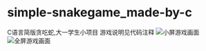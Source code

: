 # simple-snakegame_made-by-c
C语言简版贪吃蛇,大一学生小项目
游戏说明见代码注释
![小屏游戏画面](https://github.com/user-attachments/assets/4b9e3812-9663-48ec-848b-f9f7cb7ec5f0)
![全屏游戏画面](https://github.com/user-attachments/assets/7000acc1-72d6-4dfa-bf00-90715d493389)
